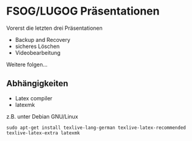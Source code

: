 FSOG/LUGOG Präsentationen
=========================

Vorerst die letzten drei Präsentationen

*  Backup and Recovery
*  sicheres Löschen
*  Videobearbeitung

Weitere folgen...

Abhängigkeiten
--------------
*  Latex compiler
*  latexmk

z.B. unter Debian GNU/Linux

```sudo apt-get install texlive-lang-german texlive-latex-recommended texlive-latex-extra latexmk```

